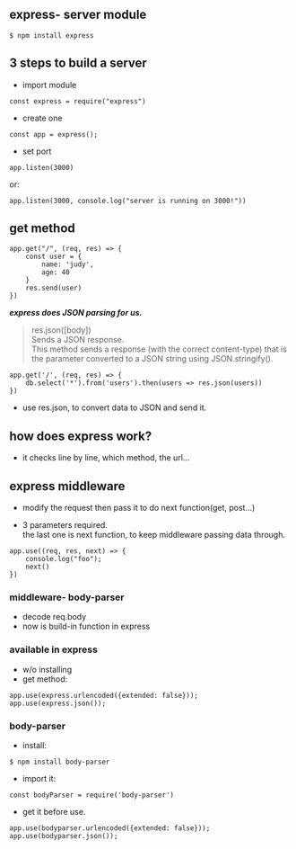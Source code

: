 ## express- server module
```
$ npm install express
```

## 3 steps to build a server

- import module
```
const express = require("express")
```

- create one
```
const app = express();
```

- set port
```
app.listen(3000)
```
or:
```
app.listen(3000, console.log("server is running on 3000!"))
```

## get method
```
app.get("/", (req, res) => {
    const user = {
        name: 'judy',
        age: 40
    }
    res.send(user)
})
```
***express does JSON parsing for us.***
> res.json([body])   
> Sends a JSON response.    
> This method sends a response (with the correct content-type) that is the parameter converted to a JSON string using JSON.stringify().

```
app.get('/', (req, res) => {
    db.select('*').from('users').then(users => res.json(users))
})
```
- use res.json, to convert data to JSON and send it.

## how does express work?
- it checks line by line, which method, the url...


## express middleware
- modify the request then pass it to do next function(get, post...)

- 3 parameters required.   
the last one is next function, to keep middleware passing data through.

```
app.use((req, res, next) => {
    console.log("foo");
    next()
})
```

### middleware- body-parser
- decode req.body
- now is build-in function in express


### available in express
- w/o installing
- get method:
```
app.use(express.urlencoded({extended: false}));
app.use(express.json());
```

### body-parser
- install:
```
$ npm install body-parser
```
- import it:
```
const bodyParser = require('body-parser')
```
- get it before use.
```
app.use(bodyparser.urlencoded({extended: false}));
app.use(bodyparser.json());
```



